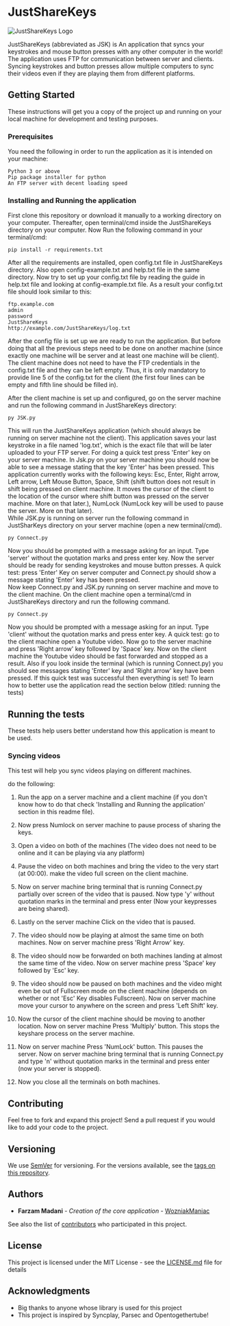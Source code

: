 # JustShareKeys

![JustShareKeys Logo](https://i.imgur.com/iC78CHh.png)

JustShareKeys (abbreviated as JSK) is An application that syncs your keystrokes and mouse button presses with any other computer in the world! The application uses FTP for communication between server and clients. Syncing keystrokes and button presses allow multiple computers to sync their videos even if they are playing them from different platforms. 

## Getting Started

These instructions will get you a copy of the project up and running on your local machine for development and testing purposes.

### Prerequisites

You need the following in order to run the application as it is intended on your machine:

```
Python 3 or above
Pip package installer for python
An FTP server with decent loading speed 

```

### Installing and Running the application

First clone this repository or download it manually to a working directory on your computer.
Thereafter, open terminal/cmd inside the JustShareKeys directory on your computer.
Now Run the following command in your terminal/cmd:

```
pip install -r requirements.txt
```
After all the requirements are installed, open config.txt file in JustShareKeys directory.
Also open config-example.txt and help.txt file in the same directory. Now try to set up your config.txt file by reading the guide in help.txt file and looking at config-example.txt file.
As a result your config.txt file should look similar to this:

```
ftp.example.com
admin
password
JustShareKeys
http://example.com/JustShareKeys/log.txt

```
After the config file is set up we are ready to run the application. But before doing that all the previous steps need to be done on another machine (since exactly one machine will be server and at least one machine will be client). The client machine does not need to have the FTP credentials in the config.txt file and they can be left empty.  Thus, it is only mandatory to provide line 5 of the config.txt for the client (the first four lines can be empty and fifth line should be filled in).

After the client machine is set up and configured, go on the server machine and run the following command in JustShareKeys directory:

```
py JSK.py
```
This will run the JustShareKeys application (which should always be running on server machine not the client). This application saves your last keystroke in a file named 'log.txt', which is the exact file that will be later uploaded to your FTP server. For doing a quick test press 'Enter' key on your server machine. 
In Jsk.py on your server machine you should now be able to see a message stating that the key 'Enter' has been pressed. This application currently works with the following keys: Esc, Enter, Right arrow, Left arrow, Left Mouse Button, Space, Shift (shift button does not result in shift being pressed on client machine. It moves the cursor of the client to the location of the cursor where shift button was pressed on the server machine. More on that later.), NumLock (NumLock key will be used to pause the server. More on that later).   
While JSK.py is running on server run the following command in JustSharKeys directory on your server machine (open a new terminal/cmd).

```
py Connect.py

```
Now you should be prompted with a message asking for an input. Type 'server' without the quotation marks and press enter key.
Now the server should be ready for sending keystrokes and mouse button presses. A quick test: press 'Enter' Key on server computer and Connect.py should show a message stating 'Enter' key has been pressed.   
Now keep Connect.py and JSK.py running on server machine and move to the client machine.
On the client machine open a terminal/cmd in JustShareKeys directory and run the following command.

```
py Connect.py

```
Now you should be prompted with a message asking for an input. Type 'client' without the quotation marks and press enter key.
A quick test: go to the client machine open a Youtube video. Now go to the server machine and press 'Right arrow' key followed by 'Space' key. Now on the client machine the Youtube video should be fast forwarded and stopped as a result. Also if you look inside the terminal (which is running Connect.py) you should see messages stating 'Enter' key and 'Right arrow' key have been pressed. If this quick test was successful then everything is set!
To learn how to better use the application read the section below (titled: running the tests) 



## Running the tests

These tests help users better understand how this application is meant to be used. 

### Syncing videos 

This test will help you sync videos playing on different machines.

do the following:


1) Run the app on a server machine and a client machine (if you don't know how to do that check 'Installing and Running the application' section in this readme file). 

2) Now press Numlock on server machine to pause process of sharing the keys. 

3) Open a video on both of the machines (The video does not need to be online and it can be playing via any platform)

4) Pause the video on both machines and bring the video to the very start (at 00:00). make the video full screen on the client machine. 

5) Now on server machine bring terminal that is running Connect.py partially over screen of the video that is paused. Now type 'y' without quotation marks in the terminal and press enter (Now your keypresses are being shared). 

6) Lastly on the server machine  Click on the video that is paused.

7) The video should now be playing at almost the same time on both machines. Now on server machine press 'Right Arrow' key.

8) The video should now be forwarded on both machines landing at almost the same time of the video. Now on server machine press 'Space' key followed by 'Esc' key.

9) The video should now be paused on both machines and the video might even be out of Fullscreen mode on the client machine (depends on whether or not 'Esc' Key disables Fullscreen). Now on server machine move your cursor to anywhere on the screen and press 'Left Shift' key. 

10) Now the cursor of the client machine should be moving to another location. 
Now on server machine Press 'Multiply' button. This stops the keyshare process on the server machine.

11) Now on server machine Press 'NumLock' button. This pauses the server. Now on server machine bring terminal that is running Connect.py and type 'n' without quotation marks in the terminal and press enter (now your server is stopped).

11) Now you close all the terminals on both machines.





## Contributing

Feel free to fork and expand this project! Send a pull request if you would like to add your code to the project.

## Versioning

We use [SemVer](http://semver.org/) for versioning. For the versions available, see the [tags on this repository](https://github.com/WozniakManiac/JustShareKeys/releases). 

## Authors

* **Farzam Madani** - *Creation of the core application* - [WozniakManiac](https://github.com/WozniakManiac)

See also the list of [contributors](https://github.com/WozniakManiac/JustShareKeys/contributors) who participated in this project.

## License

This project is licensed under the MIT License - see the [LICENSE.md](https://github.com/WozniakManiac/JustShareKeys/blob/master/LICENSE) file for details

## Acknowledgments

* Big thanks to anyone whose library is used for this project 
* This project is inspired by Syncplay, Parsec and Opentogethertube!


